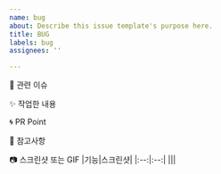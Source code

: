 ```yaml
---
name: bug
about: Describe this issue template's purpose here.
title: BUG
labels: bug
assignees: ''

---
```


👀 관련 이슈
<!-- 관련 이슈를 적어주세요 -->

✨ 작업한 내용
<!-- 작업한 내용을 적어주세요 -->

🌀 PR Point
<!-- 코드리뷰가 필요한 부분이 있다면 적어주세요 -->

🍰 참고사항
<!-- 참고할 사항이 있다면 적어주세요 -->

📷 스크린샷 또는 GIF
|기능|스크린샷|
|:--:|:--:|
|||
